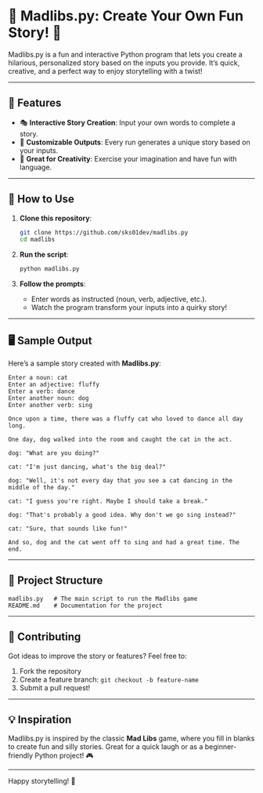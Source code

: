

# 🎉 Madlibs.py: Create Your Own Fun Story! 📝

Madlibs.py is a fun and interactive Python program that lets you create a hilarious, personalized story based on the inputs you provide. It’s quick, creative, and a perfect way to enjoy storytelling with a twist!

---

## 🌟 Features
- 🎭 **Interactive Story Creation**: Input your own words to complete a story.
- 🤣 **Customizable Outputs**: Every run generates a unique story based on your inputs.
- 🧠 **Great for Creativity**: Exercise your imagination and have fun with language.

---

## 🚀 How to Use

1. **Clone this repository**:
   ```bash
   git clone https://github.com/sks01dev/madlibs.py
   cd madlibs
   ```

2. **Run the script**:
   ```bash
   python madlibs.py
   ```

3. **Follow the prompts**:
   - Enter words as instructed (noun, verb, adjective, etc.).
   - Watch the program transform your inputs into a quirky story!

---

## 🖥️ Sample Output

Here’s a sample story created with **Madlibs.py**:

```
Enter a noun: cat
Enter an adjective: fluffy
Enter a verb: dance
Enter another noun: dog
Enter another verb: sing

Once upon a time, there was a fluffy cat who loved to dance all day long.

One day, dog walked into the room and caught the cat in the act.

dog: "What are you doing?"

cat: "I'm just dancing, what's the big deal?"

dog: "Well, it's not every day that you see a cat dancing in the middle of the day."

cat: "I guess you're right. Maybe I should take a break."

dog: "That's probably a good idea. Why don't we go sing instead?"

cat: "Sure, that sounds like fun!"

And so, dog and the cat went off to sing and had a great time. The end.
```

---

## 📂 Project Structure

```
madlibs.py   # The main script to run the Madlibs game
README.md    # Documentation for the project
```

---

## 🤝 Contributing

Got ideas to improve the story or features? Feel free to:
1. Fork the repository
2. Create a feature branch: `git checkout -b feature-name`
3. Submit a pull request!

---

## 💡 Inspiration

Madlibs.py is inspired by the classic **Mad Libs** game, where you fill in blanks to create fun and silly stories. Great for a quick laugh or as a beginner-friendly Python project! 🎮

---

Happy storytelling! 🚀
